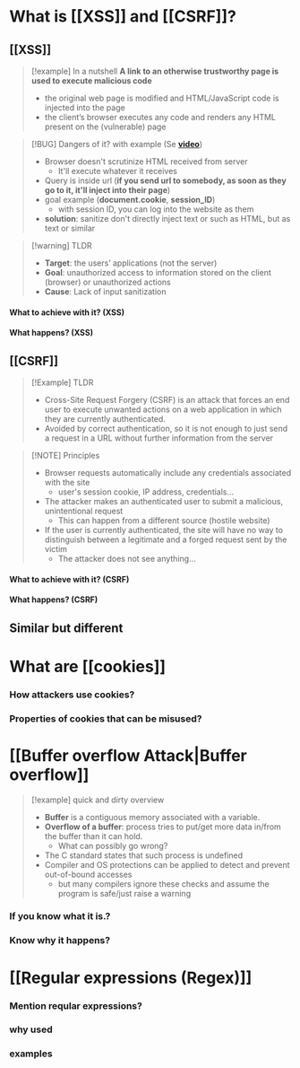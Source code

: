 # What is [[XSS]] and [[CSRF]]?
## [[XSS]]

> [!example] In a nutshell
> **A link to an otherwise trustworthy page is used to execute malicious code**
> 
> - the original web page is modified and HTML/JavaScript code is injected into the page 
> - the client’s browser executes any code and renders any HTML present on the (vulnerable) page


> [!BUG] Dangers of it? with example (Se **[video](https://www.youtube.com/watch?v=ns1LX6mEvyM)**)
> - Browser doesn't scrutinize HTML received from server
> 	- It'll execute whatever it receives
> - Query is inside url (**if you send url to somebody, as soon as they go to it, it'll inject into their page**)
> - goal example (**document.cookie**, **session_ID**)
> 	- with session ID, you can log into the website as them
> - **solution**: sanitize don't directly inject text or such as HTML, but as text or similar


> [!warning] TLDR
> - **Target**: the users’ applications (not the server) 
> - **Goal**: unauthorized access to information stored on the client (browser) or unauthorized actions 
> - **Cause**: Lack of input sanitization

#### What to achieve with it? (XSS)

#### What happens? (XSS)


## [[CSRF]]

> [!Example] TLDR
> - Cross-Site Request Forgery (CSRF) is an attack that forces an end user to execute unwanted actions on a web application in which they are currently authenticated.
> - Avoided by correct authentication, so it is not enough to just send a request in a URL without further information from the server

> [!NOTE] Principles
> - Browser requests automatically include any credentials associated with the site 
> 	- user's session cookie, IP address, credentials... 
> - The attacker makes an authenticated user to submit a malicious, unintentional request 
> 	- This can happen from a different source (hostile website) 
> - If the user is currently authenticated, the site will have no way to distinguish between a legitimate and a forged request sent by the victim 
> 	- The attacker does not see anything...

#### What to achieve with it? (CSRF)

#### What happens? (CSRF)


## Similar but different


# What are [[cookies]]

### How attackers use cookies?

### Properties of cookies that can be misused?

# [[Buffer overflow Attack|Buffer overflow]]

> [!example] quick and dirty overview
> - **Buffer** is a contiguous memory associated with a variable. 
> - **Overflow of a buffer**: process tries to put/get more data in/from the buffer than it can hold. 
> 	- What can possibly go wrong? 
> - The C standard states that such process is undefined 
> - Compiler and OS protections can be applied to detect and prevent out-of-bound accesses 
> 	- but many compilers ignore these checks and assume the program is safe/just raise a warning
> 

### If you know what it is.?
### Know why it happens?

# [[Regular expressions (Regex)]]
### Mention reqular expressions?
### why used
### examples